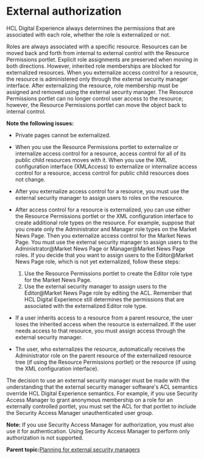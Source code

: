 # External authorization

HCL Digital Experience always determines the permissions that are associated with each role, whether the role is externalized or not.

Roles are always associated with a specific resource. Resources can be moved back and forth from internal to external control with the Resource Permissions portlet. Explicit role assignments are preserved when moving in both directions. However, inherited role memberships are blocked for externalized resources. When you externalize access control for a resource, the resource is administered only through the external security manager interface. After externalizing the resource, role membership must be assigned and removed using the external security manager. The Resource Permissions portlet can no longer control user access to the resource; however, the Resource Permissions portlet can move the object back to internal control.

**Note the following issues:**

-   Private pages cannot be externalized.
-   When you use the Resource Permissions portlet to externalize or internalize access control for a resource, access control for all of its public child resources moves with it. When you use the XML configuration interface \(XMLAccess\) to externalize or internalize access control for a resource, access control for public child resources does not change.
-   After you externalize access control for a resource, you must use the external security manager to assign users to roles on the resource.
-   After access control for a resource is externalized, you can use either the Resource Permissions portlet or the XML configuration interface to create additional role types on the resource. For example, suppose that you create only the Administrator and Manager role types on the Market News Page. Then you externalize access control for the Market News Page. You must use the external security manager to assign users to the Administrator@Market News Page or Manager@Market News Page roles. If you decide that you want to assign users to the Editor@Market News Page role, which is not yet externalized, follow these steps:

    1.  Use the Resource Permissions portlet to create the Editor role type for the Market News Page.
    2.  Use the external security manager to assign users to the Editor@Market News Page role by editing the ACL.
    Remember that HCL Digital Experience still determines the permissions that are associated with the externalized Editor role type.

-   If a user inherits access to a resource from a parent resource, the user loses the inherited access when the resource is externalized. If the user needs access to that resource, you must assign access through the external security manager.
-   The user, who externalizes the resource, automatically receives the Administrator role on the parent resource of the externalized resource tree \(if using the Resource Permissions portlet\) or the resource \(if using the XML configuration interface\).

The decision to use an external security manager must be made with the understanding that the external security manager software's ACL semantics override HCL Digital Experience semantics. For example, if you use Security Access Manager to grant anonymous membership on a role for an externally controlled portlet, you must set the ACL for that portlet to include the Security Access Manager unauthenticated user group.

**Note:** If you use Security Access Manager for authorization, you must also use it for authentication. Using Security Access Manager to perform only authorization is not supported.

**Parent topic:**[Planning for external security managers](../plan/plan_extsecman.md)

